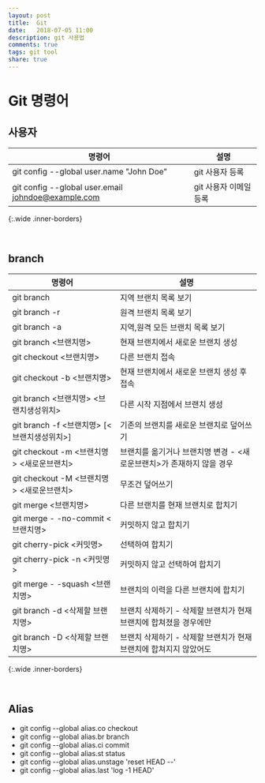 ```yaml
---
layout: post
title:  Git
date:   2018-07-05 11:00
description: git 사용법
comments: true
tags: git tool
share: true 
---
```


# Git 명령어

## 사용자

명령어 | 설명
---- | ----
git config --global user.name "John Doe" | git 사용자 등록
git config --global user.email johndoe@example.com | git 사용자 이메일 등록
{:.wide .inner-borders}

<br>

## branch


명령어 | 설명
---- | ----
git branch | 지역 브랜치 목록 보기
git branch -r | 원격 브랜치 목록 보기
git branch -a | 지역,원격 모든 브랜치 목록 보기
git branch \<브랜치명\> | 현재 브랜치에서 새로운 브랜치 생성
git checkout \<브랜치명\> | 다른 브랜치 접속
git checkout -b \<브랜치명\> | 현재 브랜치에서 새로운 브랜치 생성 후 접속
git branch \<브랜치명\> \<브랜치생성위치\> | 다른 시작 지점에서 브랜치 생성
git branch -f \<브랜치명\> [\<브랜치생성위치\>] | 기존의 브랜치를 새로운 브랜치로 덮어쓰기
git checkout -m \<브랜치명\> \<새로운브랜치\> | 브랜치를 옮기거나 브랜치명 변경 - \<새로운브랜치\>가 존재하지 않을 경우
git checkout -M \<브랜치명\> \<새로운브랜치\> | 무조건 덮어쓰기
git merge \<브랜치명\> | 다른 브랜치를 현재 브랜치로 합치기
git merge - -no-commit \<브랜치명\> | 커밋하지 않고 합치기
git cherry-pick \<커밋명\> | 선택하여 합치기
git cherry-pick -n \<커밋명\> | 커밋하지 않고 선택하여 합치기
git merge - -squash \<브랜치명\> | 브랜치의 이력을 다른 브랜치에 합치기
git branch -d \<삭제할 브랜치명\> | 브랜치 삭제하기 - 삭제할 브랜치가 현재 브랜치에 합쳐졌을 경우에만
git branch -D \<삭제할 브랜치명\> | 브랜치 삭제하기 - 삭제할 브랜치가 현재 브랜치에 합쳐지지 않았어도
{:.wide .inner-borders}

<br>

## Alias

* git config --global alias.co checkout
* git config --global alias.br branch
* git config --global alias.ci commit
* git config --global alias.st status
* git config --global alias.unstage 'reset HEAD --'
* git config --global alias.last 'log -1 HEAD'


<br>
<br>
<br>
<br>
<br>








